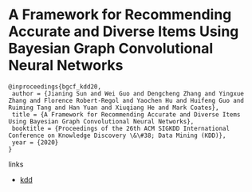 # A Framework for Recommending Accurate and Diverse Items Using Bayesian Graph Convolutional Neural Networks

```
@inproceedings{bgcf_kdd20,
 author = {Jianing Sun and Wei Guo and Dengcheng Zhang and Yingxue Zhang and Florence Robert-Regol and Yaochen Hu and Huifeng Guo and Ruiming Tang and Han Yuan and Xiuqiang He and Mark Coates},
 title = {A Framework for Recommending Accurate and Diverse Items Using Bayesian Graph Convolutional Neural Networks},
 booktitle = {Proceedings of the 26th ACM SIGKDD International Conference on Knowledge Discovery \&\#38; Data Mining (KDD)},
 year = {2020}
}
```

links
- [kdd](https://www.kdd.org/kdd2020/accepted-papers/view/a-framework-for-recommending-accurate-and-diverse-items-using-bayesian-grap)
